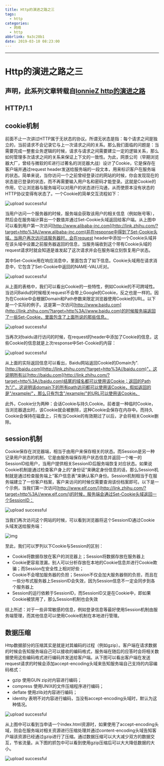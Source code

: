 ```yaml
---
title: Http的演进之路之三
tags:
  - http
categories:
  - 网络
  - http
abbrlink: 9a3c28b1
date: 2019-03-10 08:23:00
---
```

---
# Http的演进之路之三

## 声明，此系列文章转载自[lonnieZ http的演进之路](https://www.zhihu.com/people/lonniez/activities)

## **HTTP/1.1**

## cookie机制

前面不止一次讲过HTTP属于无状态的协议。所谓无状态是指：每个请求之间是独立的，当前请求不会记录它与上一次请求之间的关系。那么我们面临的问题是：当需要完成一整套业务逻辑的时候，请求与请求之间需要建立一定的逻辑关系，那么如何管理多次请求之间的关系来保证上下文的一致性。为此，网景公司（早期浏览器大厂，曾经与微软的IE进行过著名的浏览器大战）设计了Cookie，它是保存在客户端并通过request header发送给服务端的一段文本，用来标识客户在服务端的状态。简单来说，当你访问一个之前曾经登录过的网站的时候，你会发现现在的状态是已登录的状态，而不再需要输入用户名和密码才能登录。这就是Cookie的作用，它让浏览器与服务端可以对用户的状态进行沟通，从而使原本没有状态的HTTP协议变得有状态了。一个Cookie的简单交互流程如下：

![upload successful](/images/pasted-234.png)
<!-- more -->

当用户访问一个服务器的时候，服务端会获取该用户的相关信息（例如账号等），然后会在服务端计算出一个数值并通过Set-Cookie头域返回给客户端。从上图中可以看到用户第一次访问[http://www.alibaba-inc.com](http://link.zhihu.com/?target=http%3A//www.alibaba-inc.com)并在response中得到了Set-Cookie头域。当用户再次访问该服务器时，会在request header中添加一个Cookie头域并在该头域中设置之前服务器返回的信息，当服务端收到这个带有Cookie头域的request请求时就会知道是谁发起了这次请求并会在服务端立刻恢复用户状态。

其中Set-Cookie用在响应消息中，里面包含了如下信息。Cookie头域用在请求消息中，它包含了Set-Cookie中返回的NAME-VALUE对。

![upload successful](/images/pasted-235.png)

从上面的表格中，我们可以看出Cookie的一些特性，例如Cookie的不可跨域性。当访问Baidu的时候相关request不会带上Google的Cookie，反之也是一样的。因为在Cookie中会根据Domain和Path参数来限定浏览器使用Cookie的URL。以下是一个实际的例子。这是第一次访问[http://www.baidu.com](http://link.zhihu.com/?target=http%3A//www.baidu.com)的时候服务端返回了一些Set-Cookie，里面包含了上面所说的那些信息。

![upload successful](/images/pasted-236.png)

当再次对baidu进行访问的时候，在request的header中添加了Cookie的信息，这些Cookie的信息就是上次response中Set-Cookie的内容：

![upload successful](/images/pasted-237.png)

从上面的实际返回信息可以看出，Baidu网站返回Cookie的Domain为".[http://baidu.com](http://link.zhihu.com/?target=http%3A//baidu.com)"，这说明所有以[http://baidu.com](http://link.zhihu.com/?target=http%3A//baidu.com)结尾的域名都可以使用该Cookie；返回的Path为"/"，这说明该domain下的所有path访问都可以使用该Cookie，假如返回的是"/example/"，那么只有包含"/example/"的URL可以使用该Cookie。

此外，Cookie分为两种：会话Cookie与持久Cookie。前者是一种临时Cookie，当浏览器退出时，该Cookie就会被删除，这种Cookie会保存在内存中。而持久Cookie会保持在磁盘上，只有当Cookie的有效期过了以后，才会将相关Cookie删除。

## session机制

Cookie保存在浏览器端，相当于由用户来保存相关的状态。而Session是另一种记录用户状态的机制，它是由服务端保存用户状态信息并返回一个唯一的SessionID给用户，当用户提供相关SessionID后服务端恢复对应状态。如果说Cookie机制是通过检查客户身上的“身份证”来确定身份信息的话，那么Session机制就是通过检查服务端上“客户信息表”来确认客户身份。Session机制相当于在服务端建立了一份客户档案，客户来访问的时候仅需要查询该份档案即可。以下是一个示例，当我们第一次访问[http://www.elf.com/](http://link.zhihu.com/?target=http%3A//www.elf.com/)的时候，服务端会通过Set-Cookie头域返回一个SessionID：

![upload successful](/images/pasted-238.png)

当我们再次访问这个网站的时候，可以看到浏览器将这个SessionID通过Cookie头域发送给服务端：

![img](https://pic2.zhimg.com/80/v2-0259adf2e7b498acf3291315caaad62d_hd.jpg)

至此，我们可以罗列以下Cookie与Session的区别：

- Cookie将数据存放在客户的浏览器上；Session将数据存放在服务器上
- Cookie更容易泄漏，别人可以分析存放在本地的Cookie信息并进行Cookie欺骗；而Session在安全性上相对好些；
- Cookie不会增加服务器的负担；Session不仅会加大服务器侧的负担，而且在一些分布式服务器上SessionID会失效，因为Session信息不一定会同步到各个服务器上
- Session的运行依赖于SessionID，而SessionID又是在Cookie中，即如果Cookie被禁用了，那么Session机制也会失效

综上所述：对于一些非常敏感的信息，例如登录信息等最好使用Session机制由服务端管理，而其他信息可以使用Cookie机制在本地进行管理。

## 数据压缩

Http数据部分的压缩其实是就是对其编码的过程（例如gzip）。客户端在请求数据的时候会告知服务端自己可以接收的编码格式，服务端在随后的应答时会将相关数据使用这些编码格式进行编码并发送给客户端。从下图可以看出客户端在发送request请求的时候会添加accept-encoding头域来告知服务端自己支持的内容编码格式：

- gzip 使用GUN zip对内容进行编码；
- compress 使用UNIX的文件压缩程序进行编码；
- deflate 使用zlib对内容进行编码；
- identity 表明不对内容进行编码，当没有accept-encoding头域时，默认为这种情况。

![upload successful](/images/pasted-239.png)

从上图中可以看到当申请一个index.html资源时，如果使用了accept-encoding头域，则会在服务端对相关资源进行压缩处理并通过content-encoding头域告知客户端该资源已经通过gzip进行了压缩。通过数据压缩可以大大减少双方的数据交互，节省流量。从下图的抓包中可以看到使用gzip压缩后可以大大降低数据的大小。

![upload successful](/images/pasted-240.png)